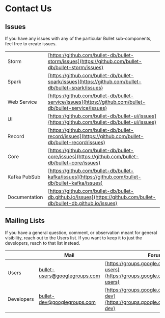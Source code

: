 # Contact Us

## Issues

If you have any issues with any of the particular Bullet sub-components, feel free to create issues.

|               |        |
| ------------- | ------ |
| Storm         | [https://github.com/bullet-db/bullet-storm/issues](https://github.com/bullet-db/bullet-storm/issues)               |
| Spark         | [https://github.com/bullet-db/bullet-spark/issues](https://github.com/bullet-db/bullet-spark/issues)               |
| Web Service   | [https://github.com/bullet-db/bullet-service/issues](https://github.com/bullet-db/bullet-service/issues)           |
| UI            | [https://github.com/bullet-db/bullet-ui/issues](https://github.com/bullet-db/bullet-ui/issues)                     |
| Record        | [https://github.com/bullet-db/bullet-record/issues](https://github.com/bullet-db/bullet-record/issues)             |
| Core          | [https://github.com/bullet-db/bullet-core/issues](https://github.com/bullet-db/bullet-core/issues)                 |
| Kafka PubSub  | [https://github.com/bullet-db/bullet-kafka/issues](https://github.com/bullet-db/bullet-kafka/issues)               |
| Documentation | [https://github.com/bullet-db/bullet-db.github.io/issues](https://github.com/bullet-db/bullet-db.github.io/issues) |

## Mailing Lists

If you have a general question, comment, or observation meant for general visibility, reach out to the Users list. If you want to keep it to just the developers, reach to that list instead.

|            | Mail                                                                  | Forum                                                                                            |
| ---------- | --------------------------------------------------------------------- | ------------------------------------------------------------------------------------------------ |
| Users      | [bullet-users@googlegroups.com](mailto:bullet-users@googlegroups.com) | [https://groups.google.com/d/forum/bullet-users](https://groups.google.com/d/forum/bullet-users) |
| Developers | [bullet-dev@googlegroups.com](mailto:bullet-dev@googlegroups.com)     | [https://groups.google.com/d/forum/bullet-dev](https://groups.google.com/d/forum/bullet-dev)     |
